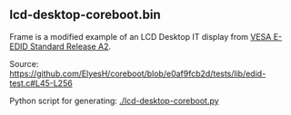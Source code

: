 ## lcd-desktop-coreboot.bin

Frame is a modified example of an LCD Desktop IT display from [VESA E-EDID Standard Release A2](https://glenwing.github.io/docs/VESA-EEDID-A2.pdf).

Source: https://github.com/ElyesH/coreboot/blob/e0af9fcb2d/tests/lib/edid-test.c#L45-L256

Python script for generating: [./lcd-desktop-coreboot.py](./lcd-desktop-coreboot.py)

